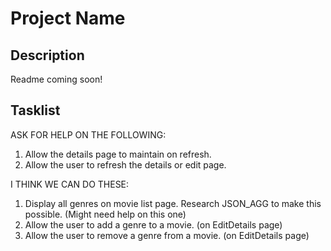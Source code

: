 # Project Name

## Description

Readme coming soon!

## Tasklist

ASK FOR HELP ON THE FOLLOWING:
1. Allow the details page to maintain on refresh.
2. Allow the user to refresh the details or edit page.

I THINK WE CAN DO THESE:
1. Display all genres on movie list page. Research JSON_AGG to make this possible. (Might need help on this one)
2. Allow the user to add a genre to a movie. (on EditDetails page)
3. Allow the user to remove a genre from a movie. (on EditDetails page)



